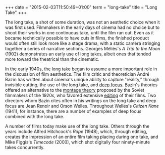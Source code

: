 +++
date = "2015-02-03T11:50:49+01:00"
term = "long-take"
title = "Long Take"
+++

The long take, a shot of some duration, was not an aesthetic choice
when it was first used. Filmmakers in the early days of cinema had no
choice but to shoot their works in one continuous take, until the film
ran out. Even as it became technically possible to have cuts in films,
the finished product would often still look more like a stage drama,
with a static camera stringing together a series of narrative
sections. Georges Méliès's *A Trip to the Moon* (1902) demonstrates an
early use of long takes, albeit ones that tended more toward the
theatrical than the cinematic.

In the early 1940s, the long take began to assume a more important
role in the discussion of film aesthetics. The film critic and
theoretician André Bazin has written about cinema's unique ability to
capture "reality," through invisible cutting, the use of the long
take, and [deep focus](../deep-focus/). Bazin's theories offered an alternative to the
[montage theory](../montage/) proposed by the Soviet filmmakers of the 1920s, who
favored extensive [editing](../editing/) of their films. Two directors whom Bazin
cites often in his writings on the long take and deep focus are Jean
Renoir and Orson Welles. Throughout Welles's *Citizen Kane* (1941), for
instance, there are a number of examples of deep focus combined with
the long take.

A number of films today make use of the long take. Others through the
years include Alfred Hitchcock's *Rope* (1948), which, through editing,
creates the impression of an entire film taking placing during one
take, and Mike Figgis's *Timecode* (2000), which shot digitally four
ninety-minute takes concurrently.
